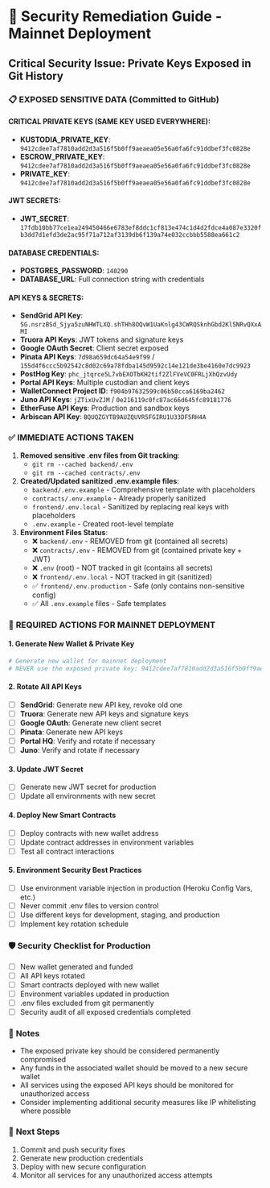 # 🚨 Security Remediation Guide - Mainnet Deployment

## Critical Security Issue: Private Keys Exposed in Git History

### 📋 **EXPOSED SENSITIVE DATA** (Committed to GitHub)

#### **CRITICAL PRIVATE KEYS** (SAME KEY USED EVERYWHERE):
- **KUSTODIA_PRIVATE_KEY**: `9412cdee7af7810add2d3a516f5b0ff9aeaea05e56a0fa6fc91ddbef3fc0828e`
- **ESCROW_PRIVATE_KEY**: `9412cdee7af7810add2d3a516f5b0ff9aeaea05e56a0fa6fc91ddbef3fc0828e`
- **PRIVATE_KEY**: `9412cdee7af7810add2d3a516f5b0ff9aeaea05e56a0fa6fc91ddbef3fc0828e`

#### **JWT SECRETS**:
- **JWT_SECRET**: `17fdb10bb77ce1ea249450466e6783ef8ddc1cf813e474c1d4d2fdce4a087e3320fb3dd7d1efd3de2ac95f71a712af3139db6f139a74e032ccbbb5588ea661c2`

#### **DATABASE CREDENTIALS**:
- **POSTGRES_PASSWORD**: `140290`
- **DATABASE_URL**: Full connection string with credentials

#### **API KEYS & SECRETS**:
- **SendGrid API Key**: `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`
- **Truora API Keys**: JWT tokens and signature keys
- **Google OAuth Secret**: Client secret exposed
- **Pinata API Keys**: `7d98a659dc64a54e9f99` / `155d4f6ccc5b92542c8d02c69a78fdba145d9592c14e121de3be4160e7dc9923`
- **PostHog Key**: `phc_jtqrce5L7vbEXOTbKH2tif2ZlFVeVC0FRLjXhQzvUdy`
- **Portal API Keys**: Multiple custodian and client keys
- **WalletConnect Project ID**: `f904b97632599c06b50cca6169ba2462`
- **Juno API Keys**: `jZTixUvZJM` / `0e216119c0fc87ac66d645fc89181776`
- **EtherFuse API Keys**: Production and sandbox keys
- **Arbiscan API Key**: `BQUQZGYTB9AUZQUVR5FGIRU1U33DF5RH4A`

### ✅ **IMMEDIATE ACTIONS TAKEN**
1. **Removed sensitive .env files from Git tracking**:
   - `git rm --cached backend/.env`
   - `git rm --cached contracts/.env`
2. **Created/Updated sanitized .env.example files**:
   - `backend/.env.example` - Comprehensive template with placeholders
   - `contracts/.env.example` - Already properly sanitized
   - `frontend/.env.local` - Sanitized by replacing real keys with placeholders
   - `.env.example` - Created root-level template
3. **Environment Files Status**:
   - ❌ `backend/.env` - REMOVED from git (contained all secrets)
   - ❌ `contracts/.env` - REMOVED from git (contained private key + JWT)
   - ❌ `.env` (root) - NOT tracked in git (contains all secrets)
   - ❌ `frontend/.env.local` - NOT tracked in git (sanitized)
   - ✅ `frontend/.env.production` - Safe (only contains non-sensitive config)
   - ✅ All `.env.example` files - Safe templates

### 🔄 **REQUIRED ACTIONS FOR MAINNET DEPLOYMENT**

#### 1. **Generate New Wallet & Private Key**
```bash
# Generate new wallet for mainnet deployment
# NEVER use the exposed private key: 9412cdee7af7810add2d3a516f5b0ff9aeaea05e56a0fa6fc91ddbef3fc0828e
```

#### 2. **Rotate All API Keys**
- [ ] **SendGrid**: Generate new API key, revoke old one
- [ ] **Truora**: Generate new API keys and signature keys
- [ ] **Google OAuth**: Generate new client secret
- [ ] **Pinata**: Generate new API keys
- [ ] **Portal HQ**: Verify and rotate if necessary
- [ ] **Juno**: Verify and rotate if necessary

#### 3. **Update JWT Secret**
- [ ] Generate new JWT secret for production
- [ ] Update all environments with new secret

#### 4. **Deploy New Smart Contracts**
- [ ] Deploy contracts with new wallet address
- [ ] Update contract addresses in environment variables
- [ ] Test all contract interactions

#### 5. **Environment Security Best Practices**
- [ ] Use environment variable injection in production (Heroku Config Vars, etc.)
- [ ] Never commit .env files to version control
- [ ] Use different keys for development, staging, and production
- [ ] Implement key rotation schedule

### 🛡️ **Security Checklist for Production**
- [ ] New wallet generated and funded
- [ ] All API keys rotated
- [ ] Smart contracts deployed with new wallet
- [ ] Environment variables updated in production
- [ ] .env files excluded from git permanently
- [ ] Security audit of all exposed credentials completed

### 📝 **Notes**
- The exposed private key should be considered permanently compromised
- Any funds in the associated wallet should be moved to a new secure wallet
- All services using the exposed API keys should be monitored for unauthorized access
- Consider implementing additional security measures like IP whitelisting where possible

### 🚀 **Next Steps**
1. Commit and push security fixes
2. Generate new production credentials
3. Deploy with new secure configuration
4. Monitor all services for any unauthorized access attempts
